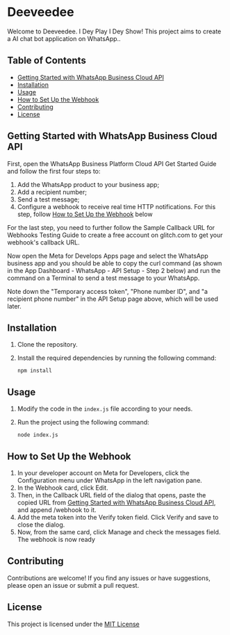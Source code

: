 # Deeveedee

Welcome to Deeveedee. I Dey Play I Dey Show! This project aims to create a AI chat bot application on WhatsApp..

## Table of Contents

- [Getting Started with WhatsApp Business Cloud API](#getting-started-with-whatsapp-business-cloud-api)
- [Installation](#installation)
- [Usage](#usage)
- [How to Set Up the Webhook](#how-to-set-up-the-webhook) 
- [Contributing](#contributing)
- [License](#license)

## Getting Started with WhatsApp Business Cloud API
First, open the WhatsApp Business Platform Cloud API Get Started Guide and follow the first four steps to:

1.  Add the WhatsApp product to your business app;
2.  Add a recipient number;
3.  Send a test message;
4.  Configure a webhook to receive real time HTTP notifications. For this step, follow [How to Set Up the Webhook](#how-to-set-up-the-webhook) below

For the last step, you need to further follow the Sample Callback URL for Webhooks Testing Guide to create a free account on glitch.com to get your webhook's callback URL.

Now open the Meta for Develops Apps page and select the WhatsApp business app and you should be able to copy the curl command (as shown in the App Dashboard - WhatsApp - API Setup - Step 2 below) and run the command on a Terminal to send a test message to your WhatsApp.

Note down the "Temporary access token", "Phone number ID", and "a recipient phone number" in the API Setup page above, which will be used later.

## Installation

1. Clone the repository.
2. Install the required dependencies by running the following command:

    ```shell
    npm install
    ```

## Usage

1. Modify the code in the `index.js` file according to your needs.
2. Run the project using the following command:

    ```shell
    node index.js
    ```
## How to Set Up the Webhook

1.  In your developer account on Meta for Developers, click the Configuration menu under WhatsApp in the left navigation pane.
2.  In the Webhook card, click Edit.
3.  Then, in the Callback URL field of the dialog that opens, paste the copied URL from [Getting Started with WhatsApp Business Cloud API](#getting-started-with-whatsapp-business-cloud-api), and append /webhook to it.
4.  Add the meta token into the Verify token field. Click Verify and save to close the dialog.
5.  Now, from the same card, click Manage and check the messages field. The webhook is now ready

## Contributing

Contributions are welcome! If you find any issues or have suggestions, please open an issue or submit a pull request.

## License

This project is licensed under the [MIT License](LICENSE.md)